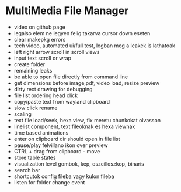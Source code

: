 # MultiMedia File Manager

- video on github page
- legalso elem ne legyen felig takarva cursor down eseten
- clear makepkg errors
- tech video, automated ui/full test, logban meg a leakek is lathatoak
- left right arrow scroll in scroll views
- input text scroll or wrap
- create folder
- remaining leaks
- be able to open file directly from command line
- get dimensions before image,pdf, video load, resize preview
- dirty rect drawing for debugging
- file list ordering head click
- copy/paste text from wayland clipboard
- slow click rename
- scaling
- text file load/seek, hexa view, fix meretu chunkokat olvasson
- linelist component, text fileoknak es hexa viewnak
- time based animations
- enter on clipboard dir should open in file list
- pause/play felvillano ikon over preview
- CTRL + drag from clipboard - move
- store table states
- visualization level gombok, kep, oszcilloszkop, binaris
- search bar
- shortcutok config fileba vagy kulon fileba
- listen for folder change event